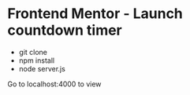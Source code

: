 # Frontend Mentor - Launch countdown timer

- git clone
- npm install
- node server.js

Go to localhost:4000 to view

